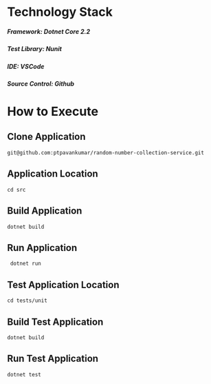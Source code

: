 # Technology Stack

##### Framework: Dotnet Core 2.2 
##### Test Library: Nunit
##### IDE: VSCode
##### Source Control: Github

# How to Execute

## Clone Application

```git@github.com:ptpavankumar/random-number-collection-service.git```

## Application Location

```cd src```

## Build Application

```dotnet build```

## Run Application

``` dotnet run```

## Test Application Location

```cd tests/unit```

## Build Test Application

```dotnet build```

## Run Test Application

```dotnet test```